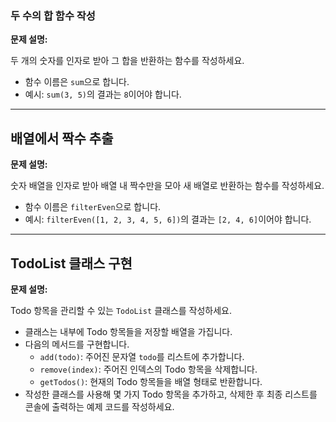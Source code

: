 ### 두 수의 합 함수 작성

**문제 설명:**

두 개의 숫자를 인자로 받아 그 합을 반환하는 함수를 작성하세요.

- 함수 이름은 `sum`으로 합니다.
- 예시: `sum(3, 5)`의 결과는 `8`이어야 합니다.

---

## 배열에서 짝수 추출

**문제 설명:**

숫자 배열을 인자로 받아 배열 내 짝수만을 모아 새 배열로 반환하는 함수를 작성하세요.

- 함수 이름은 `filterEven`으로 합니다.
- 예시: `filterEven([1, 2, 3, 4, 5, 6])`의 결과는 `[2, 4, 6]`이어야 합니다.

---

## TodoList 클래스 구현

**문제 설명:**

Todo 항목을 관리할 수 있는 `TodoList` 클래스를 작성하세요.

- 클래스는 내부에 Todo 항목들을 저장할 배열을 가집니다.
- 다음의 메서드를 구현합니다.
  - `add(todo)`: 주어진 문자열 `todo`를 리스트에 추가합니다.
  - `remove(index)`: 주어진 인덱스의 Todo 항목을 삭제합니다.
  - `getTodos()`: 현재의 Todo 항목들을 배열 형태로 반환합니다.
- 작성한 클래스를 사용해 몇 가지 Todo 항목을 추가하고, 삭제한 후 최종 리스트를 콘솔에 출력하는 예제 코드를 작성하세요.
